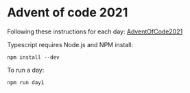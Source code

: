 # Advent of code 2021

Following these instructions for each day:
[AdventOfCode2021](https://adventofcode.com/2021/day/1)

Typescript requires Node.js and NPM install:

```
npm install --dev
```

To run a day:

```
npm run day1
```
